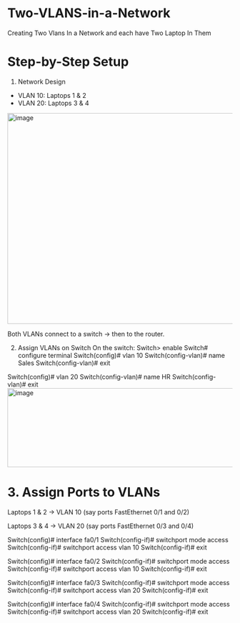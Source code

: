 # Two-VLANS-in-a-Network
Creating Two Vlans In a Network and each have Two Laptop In Them

# Step-by-Step Setup

1. Network Design
* VLAN 10: Laptops 1 & 2
* VLAN 20: Laptops 3 & 4
 <img width="882" height="472" alt="image" src="https://github.com/user-attachments/assets/970bf6b8-355e-4631-86c8-14f8cd9b4abb" />
 
Both VLANs connect to a switch → then to the router.

2. Assign VLANs on Switch
On the switch:
Switch> enable
Switch# configure terminal
Switch(config)# vlan 10
Switch(config-vlan)# name Sales
Switch(config-vlan)# exit

Switch(config)# vlan 20
Switch(config-vlan)# name HR
Switch(config-vlan)# exit
<img width="525" height="177" alt="image" src="https://github.com/user-attachments/assets/1bdc8505-a402-4350-ae29-f0da84e74a14" />

# 3. Assign Ports to VLANs

Laptops 1 & 2 → VLAN 10 (say ports FastEthernet 0/1 and 0/2)

Laptops 3 & 4 → VLAN 20 (say ports FastEthernet 0/3 and 0/4)

Switch(config)# interface fa0/1
Switch(config-if)# switchport mode access
Switch(config-if)# switchport access vlan 10
Switch(config-if)# exit

Switch(config)# interface fa0/2
Switch(config-if)# switchport mode access
Switch(config-if)# switchport access vlan 10
Switch(config-if)# exit

Switch(config)# interface fa0/3
Switch(config-if)# switchport mode access
Switch(config-if)# switchport access vlan 20
Switch(config-if)# exit

Switch(config)# interface fa0/4
Switch(config-if)# switchport mode access
Switch(config-if)# switchport access vlan 20
Switch(config-if)# exit
